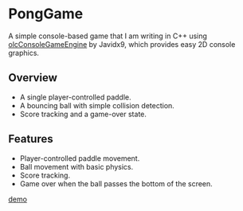 # PongGame

A simple console-based game that I am writing in C++ using [olcConsoleGameEngine](https://github.com/OneLoneCoder/Javidx9/blob/master/ConsoleGameEngine/olcConsoleGameEngine.h) by Javidx9, which provides easy 2D console graphics.

## Overview
* A single player-controlled paddle.
* A bouncing ball with simple collision detection.
* Score tracking and a game-over state.

## Features

* Player-controlled paddle movement.
* Ball movement with basic physics.
* Score tracking.
* Game over when the ball passes the bottom of the screen.



[demo](demo.gif)

